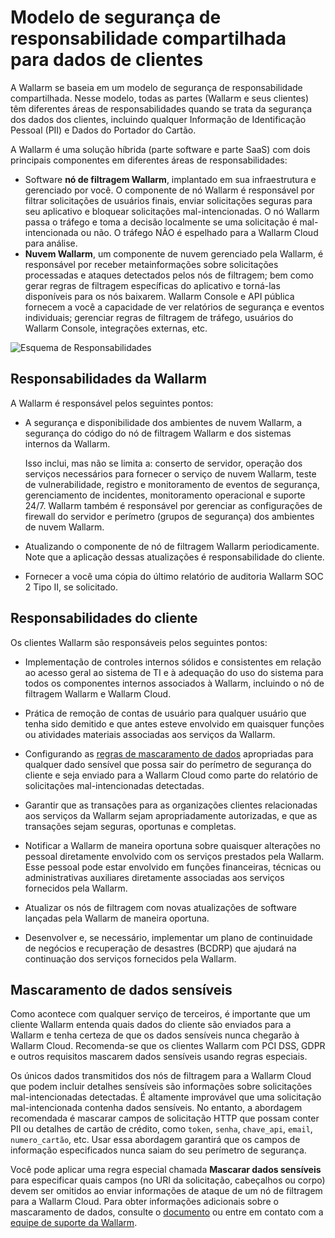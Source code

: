 # Modelo de segurança de responsabilidade compartilhada para dados de clientes

A Wallarm se baseia em um modelo de segurança de responsabilidade compartilhada. Nesse modelo, todas as partes (Wallarm e seus clientes) têm diferentes áreas de responsabilidades quando se trata da segurança dos dados dos clientes, incluindo qualquer Informação de Identificação Pessoal (PII) e Dados do Portador do Cartão.

A Wallarm é uma solução híbrida (parte software e parte SaaS) com dois principais componentes em diferentes áreas de responsabilidades:

* Software **nó de filtragem Wallarm**, implantado em sua infraestrutura e gerenciado por você. O componente de nó Wallarm é responsável por filtrar solicitações de usuários finais, enviar solicitações seguras para seu aplicativo e bloquear solicitações mal-intencionadas. O nó Wallarm passa o tráfego e toma a decisão localmente se uma solicitação é mal-intencionada ou não. O tráfego NÃO é espelhado para a Wallarm Cloud para análise.
* **Nuvem Wallarm**, um componente de nuvem gerenciado pela Wallarm, é responsável por receber metainformações sobre solicitações processadas e ataques detectados pelos nós de filtragem; bem como gerar regras de filtragem específicas do aplicativo e torná-las disponíveis para os nós baixarem. Wallarm Console e API pública fornecem a você a capacidade de ver relatórios de segurança e eventos individuais; gerenciar regras de filtragem de tráfego, usuários do Wallarm Console, integrações externas, etc.

![Esquema de Responsabilidades](../images/shared-responsibility.png)

## Responsabilidades da Wallarm

A Wallarm é responsável pelos seguintes pontos:

* A segurança e disponibilidade dos ambientes de nuvem Wallarm, a segurança do código do nó de filtragem Wallarm e dos sistemas internos da Wallarm.

    Isso inclui, mas não se limita a: conserto de servidor, operação dos serviços necessários para fornecer o serviço de nuvem Wallarm, teste de vulnerabilidade, registro e monitoramento de eventos de segurança, gerenciamento de incidentes, monitoramento operacional e suporte 24/7. Wallarm também é responsável por gerenciar as configurações de firewall do servidor e perímetro (grupos de segurança) dos ambientes de nuvem Wallarm.

* Atualizando o componente de nó de filtragem Wallarm periodicamente. Note que a aplicação dessas atualizações é responsabilidade do cliente.

* Fornecer a você uma cópia do último relatório de auditoria Wallarm SOC 2 Tipo II, se solicitado.

## Responsabilidades do cliente

Os clientes Wallarm são responsáveis pelos seguintes pontos:

* Implementação de controles internos sólidos e consistentes em relação ao acesso geral ao sistema de TI e à adequação do uso do sistema para todos os componentes internos associados à Wallarm, incluindo o nó de filtragem Wallarm e Wallarm Cloud.

* Prática de remoção de contas de usuário para qualquer usuário que tenha sido demitido e que antes esteve envolvido em quaisquer funções ou atividades materiais associadas aos serviços da Wallarm.

* Configurando as [regras de mascaramento de dados](../user-guides/rules/sensitive-data-rule.md) apropriadas para qualquer dado sensível que possa sair do perímetro de segurança do cliente e seja enviado para a Wallarm Cloud como parte do relatório de solicitações mal-intencionadas detectadas.

* Garantir que as transações para as organizações clientes relacionadas aos serviços da Wallarm sejam apropriadamente autorizadas, e que as transações sejam seguras, oportunas e completas.

* Notificar a Wallarm de maneira oportuna sobre quaisquer alterações no pessoal diretamente envolvido com os serviços prestados pela Wallarm. Esse pessoal pode estar envolvido em funções financeiras, técnicas ou administrativas auxiliares diretamente associadas aos serviços fornecidos pela Wallarm.

* Atualizar os nós de filtragem com novas atualizações de software lançadas pela Wallarm de maneira oportuna.

* Desenvolver e, se necessário, implementar um plano de continuidade de negócios e recuperação de desastres (BCDRP) que ajudará na continuação dos serviços fornecidos pela Wallarm.

## Mascaramento de dados sensíveis

Como acontece com qualquer serviço de terceiros, é importante que um cliente Wallarm entenda quais dados do cliente são enviados para a Wallarm e tenha certeza de que os dados sensíveis nunca chegarão à Wallarm Cloud. Recomenda-se que os clientes Wallarm com PCI DSS, GDPR e outros requisitos mascarem dados sensíveis usando regras especiais.

Os únicos dados transmitidos dos nós de filtragem para a Wallarm Cloud que podem incluir detalhes sensíveis são informações sobre solicitações mal-intencionadas detectadas. É altamente improvável que uma solicitação mal-intencionada contenha dados sensíveis. No entanto, a abordagem recomendada é mascarar campos de solicitação HTTP que possam conter PII ou detalhes de cartão de crédito, como `token`, `senha`, `chave_api`, `email`, `numero_cartão`, etc. Usar essa abordagem garantirá que os campos de informação especificados nunca saiam do seu perímetro de segurança.

Você pode aplicar uma regra especial chamada **Mascarar dados sensíveis** para especificar quais campos (no URI da solicitação, cabeçalhos ou corpo) devem ser omitidos ao enviar informações de ataque de um nó de filtragem para a Wallarm Cloud. Para obter informações adicionais sobre o mascaramento de dados, consulte o [documento](../user-guides/rules/sensitive-data-rule.md) ou entre em contato com a [equipe de suporte da Wallarm](mailto:request@wallarm.com).